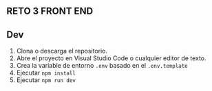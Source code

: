 ## RETO 3 FRONT END

## Dev
1. Clona o descarga el repositorio.
2. Abre el proyecto en Visual Studio Code o cualquier editor de texto.
3. Crea la variable de entorno `.env` basado en el `.env.template`
4. Ejecutar `npm install`
5. Ejecutar `npm run dev`